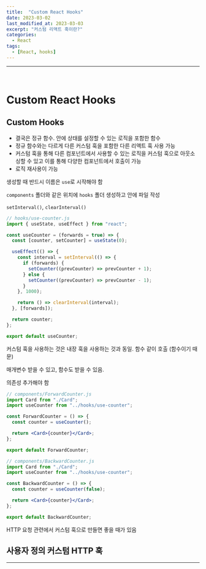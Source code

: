 ```yaml
---
title:  "Custom React Hooks"
date: 2023-03-02
last_modified_at: 2023-03-03
excerpt: "커스텀 리액트 훅이란?"
categories:
  - React
tags:
  - [React, hooks]
---
```


---

<br>

# Custom React Hooks

## Custom Hooks

- 결국은 정규 함수. 안에 상태를 설정할 수 있는 로직을 포함한 함수
- 정규 함수와는 다르게 다른 커스텀 훅을 포함한 다른 리액트 훅 사용 가능
- 커스텀 훅을 통해 다른 컴포넌트에서 사용할 수 있는 로직을 커스텀 훅으로 아웃소싱할 수 있고 이를 통해 다양한 컴포넌트에서 호출이 가능
- 로직 재사용이 가능

생성할 때 반드시 이름은 `use`로 시작해야 함

`components` 폴더와 같은 위치에 `hooks` 폴더 생성하고 안에 파일 작성

`setInterval()`, `clearInterval()`

```jsx
// hooks/use-counter.js
import { useState, useEffect } from "react";

const useCounter = (forwards = true) => {
  const [counter, setCounter] = useState(0);

  useEffect(() => {
    const interval = setInterval(() => {
      if (forwards) {
        setCounter((prevCounter) => prevCounter + 1);
      } else {
        setCounter((prevCounter) => prevCounter - 1);
      }
    }, 1000);

    return () => clearInterval(interval);
  }, [forwards]);

  return counter;
};

export default useCounter;
```

커스텀 훅을 사용하는 것은 내장 훅을 사용하는 것과 동일. 함수 같이 호출 (함수이기 때문)

매개변수 받을 수 있고, 함수도 받을 수 있음.

의존성 추가해야 함

```jsx
// components/ForwardCounter.js
import Card from "./Card";
import useCounter from "../hooks/use-counter";

const ForwardCounter = () => {
  const counter = useCounter();

  return <Card>{counter}</Card>;
};

export default ForwardCounter;
```

```jsx
// components/BackwardCounter.js
import Card from "./Card";
import useCounter from "../hooks/use-counter";

const BackwardCounter = () => {
  const counter = useCounter(false);

  return <Card>{counter}</Card>;
};

export default BackwardCounter;
```

HTTP 요청 관련에서 커스텀 훅으로 만들면 좋을 때가 있음

## 사용자 정의 커스텀 HTTP 훅


---
